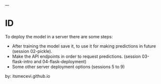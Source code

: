 __

# ID

To deploy the model in a server there are some steps:

* After training the model save it, to use it for making predictions in future (session 02-pickle).
* Make the API endpoints in order to request predictions. (session 03-flask-intro and 04-flask-deployment)
* Some other server deployment options (sessions 5 to 9)

by: itsmecevi.github.io
